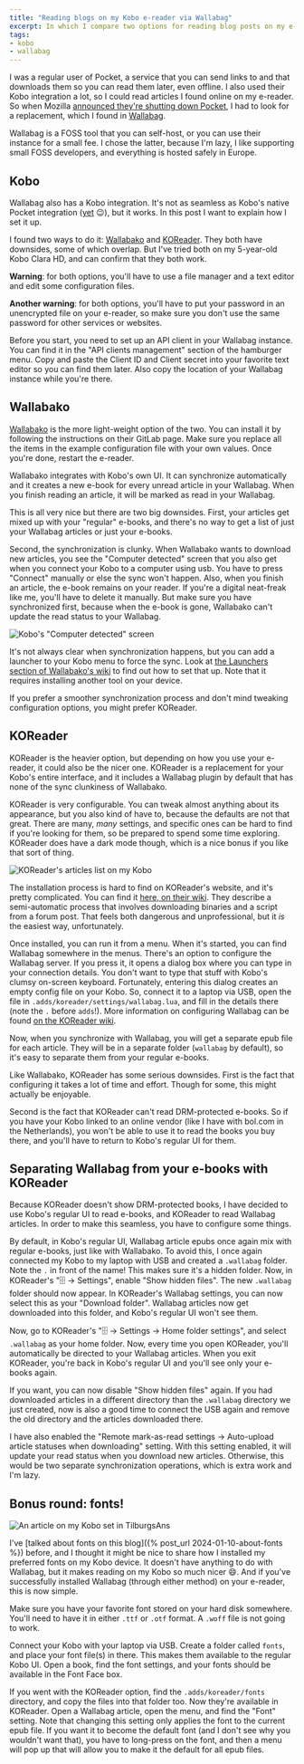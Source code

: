 ```yaml
---
title: "Reading blogs on my Kobo e-reader via Wallabag"
excerpt: In which I compare two options for reading blog posts on my e-reader, using the Wallabag read-it-later service.
tags:
- kobo
- wallabag
---
```

I was a regular user of Pocket, a service that you can send links to and that downloads them so you can read them later, even offline. I also used their Kobo integration a lot, so I could read articles I found online on my e-reader. So when Mozilla [announced they're shutting down Pocket](https://support.mozilla.org/en-US/kb/future-of-pocket), I had to look for a replacement, which I found in [Wallabag](https://wallabag.org/).

Wallabag is a FOSS tool that you can self-host, or you can use their instance for a small fee. I chose the latter, because I'm lazy, I like supporting small FOSS developers, and everything is hosted safely in Europe.

## Kobo

Wallabag also has a Kobo integration. It's not as seamless as Kobo's native Pocket integration ([yet](https://piaille.fr/@nicosomb/114591105271561144) 😉), but it works. In this post I want to explain how I set it up.

I found two ways to do it: [Wallabako](https://gitlab.com/anarcat/wallabako) and [KOReader](https://koreader.rocks). They both have downsides, some of which overlap. But I've tried both on my 5-year-old Kobo Clara HD, and can confirm that they both work.

**Warning**: for both options, you'll have to use a file manager and a text editor and edit some configuration files.

**Another warning**: for both options, you'll have to put your password in an unencrypted file on your e-reader, so make sure you don't use the same password for other services or websites.

Before you start, you need to set up an API client in your Wallabag instance. You can find it in the "API clients management" section of the hamburger menu. Copy and paste the Client ID and Client secret into your favorite text editor so you can find them later. Also copy the location of your Wallabag instance while you're there.

## Wallabako

[Wallabako](https://gitlab.com/anarcat/wallabako) is the more light-weight option of the two. You can install it by following the instructions on their GitLab page. Make sure you replace all the items in the example configuration file with your own values. Once you're done, restart the e-reader.

Wallabako integrates with Kobo's own UI. It can synchronize automatically and it creates a new e-book for every unread article in your Wallabag. When you finish reading an article, it will be marked as read in your Wallabag.

This is all very nice but there are two big downsides. First, your articles get mixed up with your "regular" e-books, and there's no way to get a list of just your Wallabag articles or just your e-books.

Second, the synchronization is clunky. When Wallabako wants to download new articles, you see the "Computer detected" screen that you also get when you connect your Kobo to a computer using usb. You have to press "Connect" manually or else the sync won't happen. Also, when you finish an article, the e-book remains on your reader. If you're a digital neat-freak like me, you'll have to delete it manually. But make sure you have synchronized first, because when the e-book is gone, Wallabako can't update the read status to your Wallabag.

![Kobo's "Computer detected" screen](/images/2025-06-04-reading-blogs-on-my-kobo-ereader-via-wallabag/computer-detected.webp)

It's not always clear when synchronization happens, but you can add a launcher to your Kobo menu to force the sync. Look at [the Launchers section of Wallabako's wiki](https://gitlab.com/anarcat/wallabako/-/blob/main/DESIGN.md#launchers) to find out how to set that up. Note that it requires installing another tool on your device.

If you prefer a smoother synchronization process and don't mind tweaking configuration options, you might prefer KOReader.

## KOReader

KOReader is the heavier option, but depending on how you use your e-reader, it could also be the nicer one. KOReader is a replacement for your Kobo's entire interface, and it includes a Wallabag plugin by default that has none of the sync clunkiness of Wallabako.

KOReader is very configurable. You can tweak almost anything about its appearance, but you also kind of have to, because the defaults are not that great. There are many, _many_ settings, and specific ones can be hard to find if you're looking for them, so be prepared to spend some time exploring. KOReader does have a dark mode though, which is a nice bonus if you like that sort of thing.

![KOReader's articles list on my Kobo](/images/2025-06-04-reading-blogs-on-my-kobo-ereader-via-wallabag/koreader.webp)

The installation process is hard to find on KOReader's website, and it's pretty complicated. You can find it [here, on their wiki](https://github.com/koreader/koreader/wiki/Installation-on-Kobo-devices). They describe a semi-automatic process that involves downloading binaries and a script from a forum post. That feels both dangerous and unprofessional, but it _is_ the easiest way, unfortunately.

Once installed, you can run it from a menu. When it's started, you can find Wallabag somewhere in the menus. There's an option to configure the Wallabag server. If you press it, it opens a dialog box where you can type in your connection details. You don't want to type that stuff with Kobo's clumsy on-screen keyboard. Fortunately, entering this dialog creates an empty config file on your Kobo. So, connect it to a laptop via USB, open the file in `.adds/koreader/settings/wallabag.lua`, and fill in the details there (note the `.` before `adds`!). More information on configuring Wallabag can be found [on the KOReader wiki](https://github.com/koreader/koreader/wiki/Wallabag).

Now, when you synchronize with Wallabag, you will get a separate epub file for each article. They will be in a separate folder (`wallabag` by default), so it's easy to separate them from your regular e-books.

Like Wallabako, KOReader has some serious downsides. First is the fact that configuring it takes a lot of time and effort. Though for some, this might actually be enjoyable.

Second is the fact that KOReader can't read DRM-protected e-books. So if you have your Kobo linked to an online vendor (like I have with bol.com in the Netherlands), you won't be able to use it to read the books you buy there, and you'll have to return to Kobo's regular UI for them.

## Separating Wallabag from your e-books with KOReader

Because KOReader doesn't show DRM-protected books, I have decided to use Kobo's regular UI to read e-books, and KOReader to read Wallabag articles. In order to make this seamless, you have to configure some things.

By default, in Kobo's regular UI, Wallabag article epubs once again mix with regular e-books, just like with Wallabako. To avoid this, I once again connected my Kobo to my laptop with USB and created a `.wallabag` folder. Note the `.` in front of the name! This makes sure it's a hidden folder. Now, in KOReader's "🗄 → Settings", enable "Show hidden files". The new `.wallabag` folder should now appear. In KOReader's Wallabag settings, you can now select this as your "Download folder". Wallabag articles now get downloaded into this folder, and Kobo's regular UI won't see them.

Now, go to KOReader's "🗄 → Settings → Home folder settings", and select `.wallabag` as your home folder. Now, every time you open KOReader, you'll automatically be directed to your Wallabag articles. When you exit KOReader, you're back in Kobo's regular UI and you'll see only your e-books again.

If you want, you can now disable "Show hidden files" again. If you had downloaded articles in a different directory than the `.wallabag` directory we just created, now is also a good time to connect the USB again and remove the old directory and the articles downloaded there.

I have also enabled the "Remote mark-as-read settings → Auto-upload article statuses when downloading" setting. With this setting enabled, it will update your read status when you download new articles. Otherwise, this would be two separate synchronization operations, which is extra work and I'm lazy.

## Bonus round: fonts!

![An article on my Kobo set in TilburgsAns](/images/2025-06-04-reading-blogs-on-my-kobo-ereader-via-wallabag/tilburgsans.webp)

I've [talked about fonts on this blog]({% post_url 2024-01-10-about-fonts %}) before, and I thought it might be nice to share how I installed my preferred fonts on my Kobo device. It doesn't have anything to do with Wallabag, but it makes reading on my Kobo so much nicer 😄. And if you've successfully installed Wallabag (through either method) on your e-reader, this is now simple.

Make sure you have your favorite font stored on your hard disk somewhere. You'll need to have it in either `.ttf` or `.otf` format. A `.woff` file is not going to work.

Connect your Kobo with your laptop via USB. Create a folder called `fonts`, and place your font file(s) in there. This makes them available to the regular Kobo UI. Open a book, find the font settings, and your fonts should be available in the Font Face box.

If you went with the KOReader option, find the `.adds/koreader/fonts` directory, and copy the files into that folder too. Now they're available in KOReader. Open a Wallabag article, open the menu, and find the "Font" setting. Note that changing this setting only applies the font to the current epub file. If you want it to become the default font (and I don't see why you wouldn't want that), you have to long-press on the font, and then a menu will pop up that will allow you to make it the default for all epub files.
